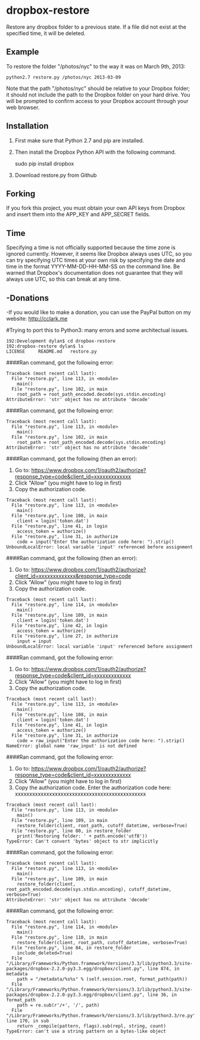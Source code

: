 dropbox-restore
===============

Restore any dropbox folder to a previous state. If a file did not exist at the specified time, it will be deleted.

Example
-------
To restore the folder "/photos/nyc" to the way it was on March 9th, 2013:

    python2.7 restore.py /photos/nyc 2013-03-09
    
Note that the path "/photos/nyc" should be relative to your Dropbox folder; it should not include the path to the Dropbox folder on your hard drive. You will be prompted to confirm access to your Dropbox account through your web browser.

Installation
------------
1. First make sure that Python 2.7 and pip are installed. 
2. Then install the Dropbox Python API with the following command.

    sudo pip install dropbox

3. Download restore.py from Github

Forking
-------
If you fork this project, you must obtain your own API keys from Dropbox and insert them into the APP\_KEY and APP\_SECRET fields.

Time
----
Specifying a time is not officially supported because the time zone is ignored currently. However, it seems like Dropbox always uses UTC, so you can try specifying UTC times at your own risk by specifying the date and time in the format YYYY-MM-DD-HH-MM-SS on the command line. Be warned that Dropbox's documentation does not guarantee that they will always use UTC, so this can break at any time.

-Donations
----------
-If you would like to make a donation, you can use the PayPal button on my website: http://cclark.me


#Trying to port this to Python3:
many errors and some architectual issues.

    192:Development dylan$ cd dropbox-restore
    192:dropbox-restore dylan$ ls
    LICENSE		README.md	restore.py

####Ran command, got the following error:

    Traceback (most recent call last):
      File "restore.py", line 113, in <module>
        main()
      File "restore.py", line 102, in main
        root_path = root_path_encoded.decode(sys.stdin.encoding)
    AttributeError: 'str' object has no attribute 'decode'

####Ran command, got the following error:

    Traceback (most recent call last):
      File "restore.py", line 113, in <module>
        main()
      File "restore.py", line 102, in main
        root_path = root_path_encoded.decode(sys.stdin.encoding)
    AttributeError: 'str' object has no attribute 'decode'

####Ran command, got the following (then an error):

1. Go to: https://www.dropbox.com/1/oauth2/authorize?response_type=code&client_id=xxxxxxxxxxxxx
2. Click "Allow" (you might have to log in first)
3. Copy the authorization code.

```
Traceback (most recent call last):
  File "restore.py", line 113, in <module>
    main()
  File "restore.py", line 108, in main
    client = login('token.dat')
  File "restore.py", line 41, in login
    access_token = authorize()
  File "restore.py", line 31, in authorize
    code = input("Enter the authorization code here: ").strip()
UnboundLocalError: local variable 'input' referenced before assignment
```

####Ran command, got the following (then an error):

1. Go to: https://www.dropbox.com/1/oauth2/authorize?client_id=xxxxxxxxxxxxx&response_type=code
2. Click "Allow" (you might have to log in first)
3. Copy the authorization code.

```
Traceback (most recent call last):
  File "restore.py", line 114, in <module>
    main()
  File "restore.py", line 109, in main
    client = login('token.dat')
  File "restore.py", line 42, in login
    access_token = authorize()
  File "restore.py", line 27, in authorize
    input = input
UnboundLocalError: local variable 'input' referenced before assignment
```

####Ran command, got the following error:

1. Go to: https://www.dropbox.com/1/oauth2/authorize?response_type=code&client_id=xxxxxxxxxxxxx
2. Click "Allow" (you might have to log in first)
3. Copy the authorization code.

```
Traceback (most recent call last):
  File "restore.py", line 113, in <module>
    main()
  File "restore.py", line 108, in main
    client = login('token.dat')
  File "restore.py", line 41, in login
    access_token = authorize()
  File "restore.py", line 31, in authorize
    code = raw_input("Enter the authorization code here: ").strip()
NameError: global name 'raw_input' is not defined
```

####Ran command, got the following error:

1. Go to: https://www.dropbox.com/1/oauth2/authorize?response_type=code&client_id=xxxxxxxxxxxxx
2. Click "Allow" (you might have to log in first)
3. Copy the authorization code.
Enter the authorization code here: xxxxxxxxxxxxxxxxxxxxxxxxxxxxxxxxxxxxxxxxxxxxxx

```
Traceback (most recent call last):
  File "restore.py", line 113, in <module>
    main()
  File "restore.py", line 109, in main
    restore_folder(client, root_path, cutoff_datetime, verbose=True)
  File "restore.py", line 80, in restore_folder
    print('Restoring folder: ' + path.encode('utf8'))
TypeError: Can't convert 'bytes' object to str implicitly
```

####Ran command, got the following error:

    Traceback (most recent call last):
      File "restore.py", line 113, in <module>
        main()
      File "restore.py", line 109, in main
        restore_folder(client, root_path_encoded.decode(sys.stdin.encoding), cutoff_datetime, verbose=True)
    AttributeError: 'str' object has no attribute 'decode'


####Ran command, got the following error:

    Traceback (most recent call last):
      File "restore.py", line 114, in <module>
        main()
      File "restore.py", line 110, in main
        restore_folder(client, root_path, cutoff_datetime, verbose=True)
      File "restore.py", line 84, in restore_folder
        include_deleted=True)
      File "/Library/Frameworks/Python.framework/Versions/3.3/lib/python3.3/site-packages/dropbox-2.2.0-py3.3.egg/dropbox/client.py", line 874, in metadata
        path = "/metadata/%s%s" % (self.session.root, format_path(path))
      File "/Library/Frameworks/Python.framework/Versions/3.3/lib/python3.3/site-packages/dropbox-2.2.0-py3.3.egg/dropbox/client.py", line 36, in format_path
        path = re.sub(r'/+', '/', path)
      File "/Library/Frameworks/Python.framework/Versions/3.3/lib/python3.3/re.py", line 170, in sub
        return _compile(pattern, flags).sub(repl, string, count)
    TypeError: can't use a string pattern on a bytes-like object
    
    
    
